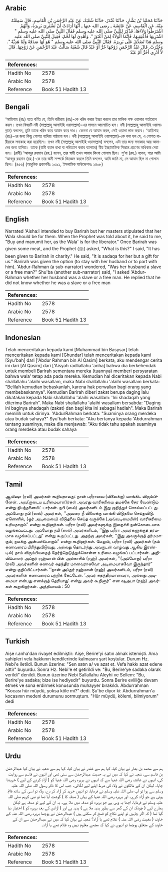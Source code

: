 ## Arabic


<div dir="rtl" lang="ar" style={{fontSize:'larger',backgroundColor:'#f8f9fa',padding:20}}>
حَدَّثَنَا مُحَمَّدُ بْنُ بَشَّارٍ، حَدَّثَنَا غُنْدَرٌ، حَدَّثَنَا شُعْبَةُ، عَنْ عَبْدِ الرَّحْمَنِ بْنِ الْقَاسِمِ، قَالَ سَمِعْتُهُ مِنْهُ، عَنِ الْقَاسِمِ، عَنْ عَائِشَةَ ـ رضى الله عنها ـ أَنَّهَا أَرَادَتْ أَنْ تَشْتَرِيَ بَرِيرَةَ، وَأَنَّهُمُ اشْتَرَطُوا وَلاَءَهَا، فَذُكِرَ لِلنَّبِيِّ صلى الله عليه وسلم فَقَالَ النَّبِيُّ صلى الله عليه وسلم ‏"‏ اشْتَرِيهَا فَأَعْتِقِيهَا، فَإِنَّمَا الْوَلاَءُ لِمَنْ أَعْتَقَ ‏"‏‏.‏ وَأُهْدِيَ لَهَا لَحْمٌ، فَقِيلَ لِلنَّبِيِّ صلى الله عليه وسلم هَذَا تُصُدِّقَ عَلَى بَرِيرَةَ‏.‏ فَقَالَ النَّبِيُّ صلى الله عليه وسلم ‏"‏ هُوَ لَهَا صَدَقَةٌ وَلَنَا هَدِيَّةٌ ‏"‏‏.‏ وَخُيِّرَتْ‏.‏ قَالَ عَبْدُ الرَّحْمَنِ زَوْجُهَا حُرٌّ أَوْ عَبْدٌ قَالَ شُعْبَةُ سَأَلْتُ عَبْدَ الرَّحْمَنِ عَنْ زَوْجِهَا‏.‏ قَالَ لاَ أَدْرِي أَحُرٌّ أَمْ عَبْدٌ
</div>
<div style={{backgroundColor:'#f8f9fa',padding:20, marginBottom: 10}}><table> <thead> <tr> <th>References:</th> <th></th> </tr> </thead> <tbody><tr><td>Hadith No</td><td>2578</td></tr><tr><td>Arabic No</td><td>2578</td></tr><tr><td>Reference</td><td>Book 51 Hadith 13</td></tr></tbody></table></div>

## Bengali


<div dir="ltr" lang="bn" style={{fontSize:'larger',backgroundColor:'#f8f9fa',padding:20}}>
‘আয়িশাহ (রাঃ) হতে বর্ণিত যে, তিনি বারীরাহ (রাঃ)-কে খরিদ করার ইচ্ছা করলে তার মালিক পক্ষ ওয়ালার শর্তারোপ করল। তখন বিষয়টি নবী (সাল্লাল্লাহু আলাইহি ওয়াসাল্লাম)-এর সামনে আলোচিত হল। নবী (সাল্লাল্লাহু আলাইহি ওয়াসাল্লাম) বললেন, তুমি তাকে খরিদ করে আযাদ করে দাও। কেননা যে আযাদ করল, সেই ওয়ালা লাভ করবে। ‘আয়িশাহ (রাঃ)-এর জন্য কিছু গোশত হাদিয়া পাঠানো হল। নবী (সাল্লাল্লাহু আলাইহি ওয়াসাল্লাম)-কে বলা হল যে, এ গোশত বারীরাকে সদাকাহ করা হয়েছিল। তখন নবী (সাল্লাল্লাহু আলাইহি ওয়াসাল্লাম) বললেন, এটা তার জন্য সদাকাহ আর আমাদের জন্য হাদিয়া। তাকে (স্বামী বহাল রাখা বা পরিত্যাগ করার ব্যাপারে) স্বীয় ইচ্ছামাফিক সিদ্ধান্ত গ্রহণের অধিকার দেয়া হল। (রাবী) ‘আবদুর রহমান (রহ.) বলেন, তার স্বামী তখন আযাদ কিংবা গোলাম ছিল। শু‘বা (রহ.) বলেন, পরে আমি ‘আবদুর রহমান (রহ.)-কে তার স্বামী সম্পর্কে জিজ্ঞেস করলে তিনি বললেন, আমি জানি না, সে আযাদ ছিল না গোলাম ছিল। (৪৫৬) (আধুনিক প্রকাশনীঃ ২৩৯১, ইসলামিক ফাউন্ডেশনঃ ২৪০৮)
</div>
<div style={{backgroundColor:'#f8f9fa',padding:20, marginBottom: 10}}><table> <thead> <tr> <th>References:</th> <th></th> </tr> </thead> <tbody><tr><td>Hadith No</td><td>2578</td></tr><tr><td>Arabic No</td><td>2578</td></tr><tr><td>Reference</td><td>Book 51 Hadith 13</td></tr></tbody></table></div>

## English


<div dir="ltr" lang="en" style={{fontSize:'larger',backgroundColor:'#f8f9fa',padding:20}}>
Narrated 'Aisha:I intended to buy Barirah but her masters stipulated that her Wala should be for them. When the Prophet was told about it, he said to me, "Buy and manumit her, as the Wala' is for the liberator." Once Barirah was given some meat, and the Prophet (ﷺ) asked, "What is this?" I said, "It has been given to Barirah in charity." He said, "It is sadaqa for her but a gift for us." Barirah was given the option (to stay with her husband or to part with him). 'Abdur-Rahman (a sub-narrator) wondered, "Was her husband a slave or a free man?" Shu'ba (another sub-narrator) said, "I asked 'Abdur-Rahman whether her husband was a slave or a free man. He replied that he did not know whether he was a slave or a free man
</div>
<div style={{backgroundColor:'#f8f9fa',padding:20, marginBottom: 10}}><table> <thead> <tr> <th>References:</th> <th></th> </tr> </thead> <tbody><tr><td>Hadith No</td><td>2578</td></tr><tr><td>Arabic No</td><td>2578</td></tr><tr><td>Reference</td><td>Book 51 Hadith 13</td></tr></tbody></table></div>

## Indonesian


<div dir="ltr" lang="id" style={{fontSize:'larger',backgroundColor:'#f8f9fa',padding:20}}>
Telah menceritakan kepada kami [Muhammad bin Basysar] telah menceritakan kepada kami [Ghundar] telah menceritakan kepada kami [Syu'bah] dari ['Abdur Rahman bin Al Qasim] berkata, aku mendengar cerita ini dari [Al Qasim] dari ['Aisyah radliallahu 'anha] bahwa dia berkehendak untuk membeli Barirah sementara mereka (tuannya) memberi persyaratan bahwa wala' tetap ada pada mereka. Kemudian hal diceritakan kepada Nabi shallallahu 'alaihi wasallam, maka Nabi shallallahu 'alaihi wasallam berkata: "Belilah kemudian bebaskanlah, karena hak perwalian bagi orang yang membebaskannya". Kemudian Barirah diberi zakat berupa daging lalu dikatakan kepada Nabi shallallahu 'alaihi wasallam: 'Ini shadaqah yang diterima Barirah". Maka Nabi shallallahu 'alaihi wasallam bersabda: "Daging ini baginya shadaqah (zakat) dan bagi kita ini sebagai hadiah". Maka Barirah memilih untuk dirinya. 'AbdurRahman berkata: "Suaminya orang merdeka atau budak sahaya?" Syu'bah berkata: "Aku bertanya kepada 'Abdurrahman tentang suaminya, maka dia menjawab: "Aku tidak tahu apakah suaminya orang merdeka atau budak sahaya
</div>
<div style={{backgroundColor:'#f8f9fa',padding:20, marginBottom: 10}}><table> <thead> <tr> <th>References:</th> <th></th> </tr> </thead> <tbody><tr><td>Hadith No</td><td>2578</td></tr><tr><td>Arabic No</td><td>2578</td></tr><tr><td>Reference</td><td>Book 51 Hadith 13</td></tr></tbody></table></div>

## Tamil


<div dir="ltr" lang="ta" style={{fontSize:'larger',backgroundColor:'#f8f9fa',padding:20}}>
ஆயிஷா (ரலி) அவர்கள் கூறியதாவது: நான் பரீராவை (விலைக்கு) வாங்கிட விரும்பினேன். அவ(ருடைய உரிமையாள)ர்கள் அவரது வாரிசுரிமை தமக்கே சேர வேண்டும் என்று நிபந்தனையிட் டார்கள். நபி (ஸல்) அவர்களிடம் இது குறித்துச் சொல்லப்பட்டது. அப்போது நபி (ஸல்) அவர்கள், ‘‘அவரை நீ விலைக்கு வாங்கி விடுதலை செய்துவிடு. ஏனெனில், (ஓர் அடிமையை) விடுதலை செய்த வருக்கே (அவ்வடிமையின்) வாரிசுரிமை உரியதாகும்” என்று கூறினார்கள். பரீரா (ரலி) அவர்களுக்கு இறைச்சி நன்கொடையாக வழங்கப்பட்டது. அப்போது நபி (ஸல்) அவர்களிடம், ‘‘இது பரீரா அவர்களுக்குத் தர்மமாக வழங்கப்பட்டது” என்று கூறப்பட்டது. அதற்கு அவர்கள், ‘‘இது அவருக்குத் தர்மமாகும்; நமக்கு அன்பளிப்பாகும்” என்று கூறினார்கள். மேலும், பரீரா (ரலி) அவர்கள் (தம் கணவரைப் பிரிந்துவிடுவது, அல்லது தொடர்ந்து அவருடன் வாழ்வது ஆகிய இரண்டில்) தாம் விரும்பியதைத் தேர்ந்தெடுத்துக்கொள்ள உரிமை வழங்கப் பட்டார்கள். அறிவிப்பாளர் அப்துர் ரஹ்மான் பின் அல்காசிம் (ரஹ்) அவர்கள், ‘‘(அப்போது) பரீரா (ரலி) அவர்களின் கணவர் சுதந்திர மானவராகவோ அடிமையாகவோ இருந்தார்” என்று குறிப்பிட்டார்கள். ‘‘நான் அப்துர் ரஹ்மான் (ரஹ்) அவர்களிடம், பரீரா (ரலி) அவர்களின் கணவரைப் பற்றிக் கேட்டேன். ‘அவர் சுதந்திரமானவரா, அல்லது அடிமையா என்பது எனக்குத் தெரியாது’ என்று அவர் கூறினார்” என ஷுஅபா (ரஹ்) அவர்கள் கூறுகிறார்கள். அத்தியாயம் : 50
</div>
<div style={{backgroundColor:'#f8f9fa',padding:20, marginBottom: 10}}><table> <thead> <tr> <th>References:</th> <th></th> </tr> </thead> <tbody><tr><td>Hadith No</td><td>2578</td></tr><tr><td>Arabic No</td><td>2578</td></tr><tr><td>Reference</td><td>Book 51 Hadith 13</td></tr></tbody></table></div>

## Turkish


<div dir="ltr" lang="tr" style={{fontSize:'larger',backgroundColor:'#f8f9fa',padding:20}}>
Aişe r.anha'dan rivayet edilmiştir: Aişe, Berire'yi satın almak istemişti. Ama sahipleri vela hakkının kendilerinde kalmasını şart koştular. Durum Hz. Nebi'e iletiidi. Bunun üzerine: "Sen satın a/ ve azat et. Vefa hakkı azat edene aittir" buyurdu. Sonra Hz. Nebi'e et getirildi ve: "Bu, Berire'ye sadaka olarak verildi" denildi. Bunun üzerine Nebi Sallallahu Aleyhi ve Sellem: "Bu, Berire'ye sadaka; bize ise hediyedir" buyurdu. Sonra Berire evliliğe devam etmek ve sona erdirmek konusunda muhayyer bırakıldı. Abdurrahman "Kocası hür müydü, yoksa köle mi?" dedi. Şu'be diyor ki: Abdurrahman'a kocasının medeni durumunu sormuştum. "Hür müydü, kölemi, bilmiyorum" dedi
</div>
<div style={{backgroundColor:'#f8f9fa',padding:20, marginBottom: 10}}><table> <thead> <tr> <th>References:</th> <th></th> </tr> </thead> <tbody><tr><td>Hadith No</td><td>2578</td></tr><tr><td>Arabic No</td><td>2578</td></tr><tr><td>Reference</td><td>Book 51 Hadith 13</td></tr></tbody></table></div>

## Urdu


<div dir="rtl" lang="ur" style={{fontSize:'larger',backgroundColor:'#f8f9fa',padding:20}}>
ہم سے محمد بن بشار نے بیان کیا، کہا ہم سے غندر نے بیان کیا، کہا ہم سے شعبہ نے بیان کیا عبدالرحمٰن بن قاسم سے، شعبہ نے کہا کہ میں نے یہ حدیث عبدالرحمٰن سے سنی تھی اور انہوں نے قاسم سے روایت کی، انہوں نے عائشہ رضی اللہ عنہا سے کہ انہوں نے بریرہ رضی اللہ عنہا کو ( آزاد کرنے کے لیے ) خریدنا چاہا۔ لیکن ان کے مالکوں نے ولاء کی شرط اپنے لیے لگائی۔ جب اس کا ذکر رسول اللہ صلی اللہ علیہ وسلم سے ہوا تو آپ صلی اللہ علیہ وسلم نے فرمایا، تو انہیں خرید کر آزاد کر دے، ولاء تو اسی کے ساتھ قائم ہوتی ہے جو آزاد کرے۔ اور بریرہ رضی اللہ عنہا کے یہاں ( صدقہ کا ) گوشت آیا تھا تو نبی کریم صلی اللہ علیہ وسلم نے فرمایا، اچھا یہ وہی ہے جو بریرہ کو صدقہ میں ملا ہے۔ یہ ان کے لیے تو صدقہ ہے لیکن ہمارے لیے ( چونکہ ان کے گھر سے بطور ہدیہ ملا ہے ) ہدیہ ہے اور ( آزادی کے بعد بریرہ کو ) اختیار دیا گیا تھا ( کہ اگر چاہیں تو اپنے نکاح کو فسخ کر سکتی ہیں ) عبدالرحمٰن نے پوچھا بریرہ رضی اللہ عنہ کے خاوند ( مغیث رضی اللہ عنہ ) غلام تھے یا آزاد؟ شعبہ نے بیان کیا کہ میں نے عبدالرحمٰن سے ان کے خاوند کے متعلق پوچھا تو انہوں نے کہا کہ مجھے معلوم نہیں وہ غلام تھے یا آزاد۔
</div>
<div style={{backgroundColor:'#f8f9fa',padding:20, marginBottom: 10}}><table> <thead> <tr> <th>References:</th> <th></th> </tr> </thead> <tbody><tr><td>Hadith No</td><td>2578</td></tr><tr><td>Arabic No</td><td>2578</td></tr><tr><td>Reference</td><td>Book 51 Hadith 13</td></tr></tbody></table></div>